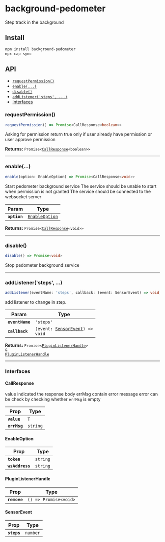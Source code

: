 # background-pedometer

Step track in the background

## Install

```bash
npm install background-pedometer
npx cap sync
```

## API

<docgen-index>

* [`requestPermission()`](#requestpermission)
* [`enable(...)`](#enable)
* [`disable()`](#disable)
* [`addListener('steps', ...)`](#addlistenersteps)
* [Interfaces](#interfaces)

</docgen-index>

<docgen-api>
<!--Update the source file JSDoc comments and rerun docgen to update the docs below-->

### requestPermission()

```typescript
requestPermission() => Promise<CallResponse<boolean>>
```

Asking for permission
return true only if user already have permission or user approve permission

**Returns:** <code>Promise&lt;<a href="#callresponse">CallResponse</a>&lt;boolean&gt;&gt;</code>

--------------------


### enable(...)

```typescript
enable(option: EnableOption) => Promise<CallResponse<void>>
```

Start pedometer background service
The service should be unable to start when permission is not granted
The service should be connected to the websocket server

| Param        | Type                                                  |
| ------------ | ----------------------------------------------------- |
| **`option`** | <code><a href="#enableoption">EnableOption</a></code> |

**Returns:** <code>Promise&lt;<a href="#callresponse">CallResponse</a>&lt;void&gt;&gt;</code>

--------------------


### disable()

```typescript
disable() => Promise<void>
```

Stop pedometer background service

--------------------


### addListener('steps', ...)

```typescript
addListener(eventName: 'steps', callback: (event: SensorEvent) => void) => Promise<PluginListenerHandle> & PluginListenerHandle
```

add listener to change in step.

| Param           | Type                                                                    |
| --------------- | ----------------------------------------------------------------------- |
| **`eventName`** | <code>'steps'</code>                                                    |
| **`callback`**  | <code>(event: <a href="#sensorevent">SensorEvent</a>) =&gt; void</code> |

**Returns:** <code>Promise&lt;<a href="#pluginlistenerhandle">PluginListenerHandle</a>&gt; & <a href="#pluginlistenerhandle">PluginListenerHandle</a></code>

--------------------


### Interfaces


#### CallResponse

value indicated the response body
errMsg contain error message 
error can be check by checking whether `errMsg` is empty

| Prop         | Type                |
| ------------ | ------------------- |
| **`value`**  | <code>T</code>      |
| **`errMsg`** | <code>string</code> |


#### EnableOption

| Prop            | Type                |
| --------------- | ------------------- |
| **`token`**     | <code>string</code> |
| **`wsAddress`** | <code>string</code> |


#### PluginListenerHandle

| Prop         | Type                                      |
| ------------ | ----------------------------------------- |
| **`remove`** | <code>() =&gt; Promise&lt;void&gt;</code> |


#### SensorEvent

| Prop        | Type                |
| ----------- | ------------------- |
| **`steps`** | <code>number</code> |

</docgen-api>
